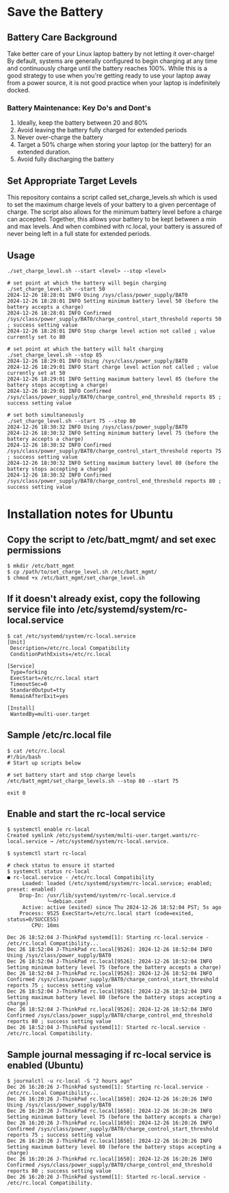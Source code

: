 # Save the Battery

## Battery Care Background
Take better care of your Linux laptop battery by not letting it over-charge!  By default, systems are generally configured to begin charging at any time and continuously charge until the battery reaches 100%.  While this is a good strategy to use when you're getting ready to use your laptop away from a power source, it is not good practice when your laptop is indefinitely docked. 

### Battery Maintenance: Key Do's and Dont's 
1. Ideally, keep the battery between 20 and 80%
2. Avoid leaving the battery fully charged for extended periods
3. Never over-charge the battery
4. Target a 50% charge when storing your laptop (or the battery) for an extended duration.
5. Avoid fully discharging the battery

## Set Appropriate Target Levels
This repository contains a script called set_charge_levels.sh which is used to set the maximum charge levels of your battery to a given percentage of charge.  The script also allows for the minimum battery level before a charge can accepted.  Together, this allows your battery to be kept between a min and max levels.   And when combined with rc.local, your battery is assured of never being left in a full state for extended periods.

## Usage
```
./set_charge_level.sh --start <level> --stop <level>

# set point at which the battery will begin charging
./set_charge_level.sh --start 50
2024-12-26 18:28:01 INFO Using /sys/class/power_supply/BAT0
2024-12-26 18:28:01 INFO Setting minimum battery level 50 (before the battery accepts a charge)
2024-12-26 18:28:01 INFO Confirmed /sys/class/power_supply/BAT0/charge_control_start_threshold reports 50 ; success setting value
2024-12-26 18:28:01 INFO Stop charge level action not called ; value currently set to 80

# set point at which the battery will halt charging
./set_charge_level.sh --stop 85
2024-12-26 18:29:01 INFO Using /sys/class/power_supply/BAT0
2024-12-26 18:29:01 INFO Start charge level action not called ; value currently set at 50
2024-12-26 18:29:01 INFO Setting maximum battery level 85 (before the battery stops accepting a charge)
2024-12-26 18:29:01 INFO Confirmed /sys/class/power_supply/BAT0/charge_control_end_threshold reports 85 ; success setting value

# set both simultaneously
./set_charge_level.sh --start 75 --stop 80
2024-12-26 18:30:32 INFO Using /sys/class/power_supply/BAT0
2024-12-26 18:30:32 INFO Setting minimum battery level 75 (before the battery accepts a charge)
2024-12-26 18:30:32 INFO Confirmed /sys/class/power_supply/BAT0/charge_control_start_threshold reports 75 ; success setting value
2024-12-26 18:30:32 INFO Setting maximum battery level 80 (before the battery stops accepting a charge)
2024-12-26 18:30:32 INFO Confirmed /sys/class/power_supply/BAT0/charge_control_end_threshold reports 80 ; success setting value

```

# Installation notes for Ubuntu
## Copy the script to /etc/batt_mgmt/ and set exec permissions 
```
$ mkdir /etc/batt_mgmt
$ cp /path/to/set_charge_level.sh /etc/batt_mgmt/
$ chmod +x /etc/batt_mgmt/set_charge_level.sh
```
## If it doesn't already exist, copy the following service file into /etc/systemd/system/rc-local.service
```
$ cat /etc/systemd/system/rc-local.service
[Unit]
 Description=/etc/rc.local Compatibility
 ConditionPathExists=/etc/rc.local

[Service]
 Type=forking
 ExecStart=/etc/rc.local start
 TimeoutSec=0
 StandardOutput=tty
 RemainAfterExit=yes

[Install]
 WantedBy=multi-user.target

```
## Sample /etc/rc.local file
```
$ cat /etc/rc.local 
#!/bin/bash
# Start up scripts below

# set battery start and stop charge levels
/etc/batt_mgmt/set_charge_levels.sh --stop 80 --start 75

exit 0

```
## Enable and start the rc-local service
```
$ systemctl enable rc-local
Created symlink /etc/systemd/system/multi-user.target.wants/rc-local.service → /etc/systemd/system/rc-local.service.

$ systemctl start rc-local

# check status to ensure it started
$ systemctl status rc-local
● rc-local.service - /etc/rc.local Compatibility
     Loaded: loaded (/etc/systemd/system/rc-local.service; enabled; preset: enabled)
    Drop-In: /usr/lib/systemd/system/rc-local.service.d
             └─debian.conf
     Active: active (exited) since Thu 2024-12-26 18:52:04 PST; 5s ago
    Process: 9525 ExecStart=/etc/rc.local start (code=exited, status=0/SUCCESS)
        CPU: 16ms

Dec 26 18:52:04 J-ThinkPad systemd[1]: Starting rc-local.service - /etc/rc.local Compatibility...
Dec 26 18:52:04 J-ThinkPad rc.local[9526]: 2024-12-26 18:52:04 INFO Using /sys/class/power_supply/BAT0
Dec 26 18:52:04 J-ThinkPad rc.local[9526]: 2024-12-26 18:52:04 INFO Setting minimum battery level 75 (before the battery accepts a charge)
Dec 26 18:52:04 J-ThinkPad rc.local[9526]: 2024-12-26 18:52:04 INFO Confirmed /sys/class/power_supply/BAT0/charge_control_start_threshold reports 75 ; success setting value
Dec 26 18:52:04 J-ThinkPad rc.local[9526]: 2024-12-26 18:52:04 INFO Setting maximum battery level 80 (before the battery stops accepting a charge)
Dec 26 18:52:04 J-ThinkPad rc.local[9526]: 2024-12-26 18:52:04 INFO Confirmed /sys/class/power_supply/BAT0/charge_control_end_threshold reports 80 ; success setting value
Dec 26 18:52:04 J-ThinkPad systemd[1]: Started rc-local.service - /etc/rc.local Compatibility.

```

## Sample journal messaging if rc-local service is enabled (Ubuntu)
```
$ journalctl -u rc-local -S "2 hours ago"
Dec 26 16:20:26 J-ThinkPad systemd[1]: Starting rc-local.service - /etc/rc.local Compatibility...
Dec 26 16:20:26 J-ThinkPad rc.local[1650]: 2024-12-26 16:20:26 INFO Using /sys/class/power_supply/BAT0
Dec 26 16:20:26 J-ThinkPad rc.local[1650]: 2024-12-26 16:20:26 INFO Setting minimum battery level 75 (before the battery accepts a charge)
Dec 26 16:20:26 J-ThinkPad rc.local[1650]: 2024-12-26 16:20:26 INFO Confirmed /sys/class/power_supply/BAT0/charge_control_start_threshold reports 75 ; success setting value
Dec 26 16:20:26 J-ThinkPad rc.local[1650]: 2024-12-26 16:20:26 INFO Setting maximum battery level 80 (before the battery stops accepting a charge)
Dec 26 16:20:26 J-ThinkPad rc.local[1650]: 2024-12-26 16:20:26 INFO Confirmed /sys/class/power_supply/BAT0/charge_control_end_threshold reports 80 ; success setting value
Dec 26 16:20:26 J-ThinkPad systemd[1]: Started rc-local.service - /etc/rc.local Compatibility.

```

